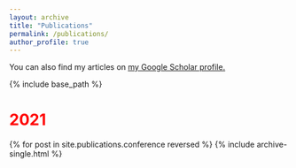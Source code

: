 ```yaml
---
layout: archive
title: "Publications"
permalink: /publications/
author_profile: true
---
```


<!-- 
{% if author.googlescholar %}
  You can also find my articles on <u><a href="{{author.googlescholar}}">my Google Scholar profile</a>.</u>
{% endif %} -->

You can also find my articles on <u><a href="https://scholar.google.com/citations?user=YCHJZOMAAAAJ&hl=en">my Google Scholar profile</a>.</u>

{% include base_path %}

<h1 style="color: red;">2021</h2>
{% for post in site.publications.conference reversed %}
	{% include archive-single.html %}
